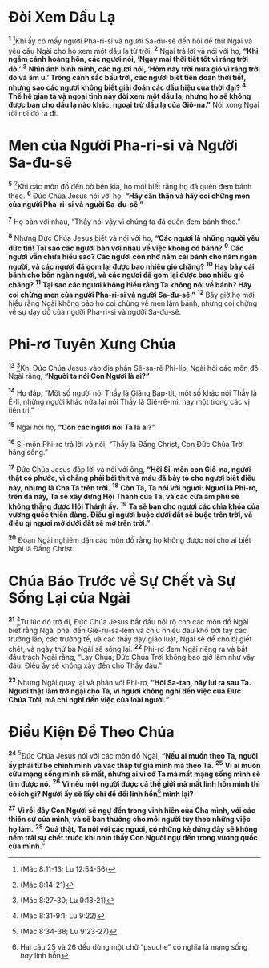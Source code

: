 # Ðòi Xem Dấu Lạ

<sup><b>1</b></sup> [^1@-59b35708-7d9c-4db0-89f1-8c37111f25a2]Khi ấy có mấy người Pha-ri-si và người Sa-đu-sê đến hỏi để thử Ngài và yêu cầu Ngài cho họ xem một dấu lạ từ trời. <sup><b>2</b></sup> Ngài trả lời và nói với họ, **“Khi ngắm cảnh hoàng hôn, các ngươi nói, ‘Ngày mai thời tiết tốt vì ráng trời đỏ.’** <sup><b>3</b></sup> **Nhìn ánh bình minh, các ngươi nói, ‘Hôm nay trời mưa gió vì ráng trời đỏ và âm u.’ Trông cảnh sắc bầu trời, các ngươi biết tiên đoán thời tiết, nhưng sao các ngươi không biết giải đoán các dấu hiệu của thời đại?** <sup><b>4</b></sup> **Thế hệ gian tà và ngoại tình này đòi xem một dấu lạ, nhưng họ sẽ không được ban cho dấu lạ nào khác, ngoại trừ dấu lạ của Giô-na.”** Nói xong Ngài rời nơi đó ra đi.

# Men của Người Pha-ri-si và Người Sa-đu-sê

<sup><b>5</b></sup> [^2@-59b35708-7d9c-4db0-89f1-8c37111f25a2]Khi các môn đồ đến bờ bên kia, họ mới biết rằng họ đã quên đem bánh theo. <sup><b>6</b></sup> Ðức Chúa Jesus nói với họ, **“Hãy cẩn thận và hãy coi chừng men của người Pha-ri-si và người Sa-đu-sê.”**

<sup><b>7</b></sup> Họ bàn với nhau, “Thầy nói vậy vì chúng ta đã quên đem bánh theo.”

<sup><b>8</b></sup> Nhưng Ðức Chúa Jesus biết và nói với họ, **“Các ngươi là những người yếu đức tin! Tại sao các ngươi bàn với nhau về việc không có bánh?** <sup><b>9</b></sup> **Các ngươi vẫn chưa hiểu sao? Các ngươi còn nhớ năm cái bánh cho năm ngàn người, và các ngươi đã gom lại được bao nhiêu giỏ chăng?** <sup><b>10</b></sup> **Hay bảy cái bánh cho bốn ngàn người, và các ngươi đã gom lại được bao nhiêu giỏ chăng?** <sup><b>11</b></sup> **Tại sao các ngươi không hiểu rằng Ta không nói về bánh? Hãy coi chừng men của người Pha-ri-si và người Sa-đu-sê.”** <sup><b>12</b></sup> Bấy giờ họ mới hiểu rằng Ngài không bảo họ coi chừng về men làm bánh, nhưng coi chừng về sự dạy dỗ của người Pha-ri-si và người Sa-đu-sê.

# Phi-rơ Tuyên Xưng Chúa

<sup><b>13</b></sup> [^3@-59b35708-7d9c-4db0-89f1-8c37111f25a2]Khi Ðức Chúa Jesus vào địa phận Sê-sa-rê Phi-líp, Ngài hỏi các môn đồ Ngài rằng, **“Người ta nói Con Người là ai?”**

<sup><b>14</b></sup> Họ đáp, “Một số người nói Thầy là Giăng Báp-tít, một số khác nói Thầy là Ê-li, những người khác nữa lại nói Thầy là Giê-rê-mi, hay một trong các vị tiên tri.”

<sup><b>15</b></sup> Ngài hỏi họ, **“Còn các ngươi nói Ta là ai?”**

<sup><b>16</b></sup> Si-môn Phi-rơ trả lời và nói, “Thầy là Ðấng Christ, Con Ðức Chúa Trời hằng sống.”

<sup><b>17</b></sup> Ðức Chúa Jesus đáp lời và nói với ông, **“Hỡi Si-môn con Giô-na, ngươi thật có phước, vì chẳng phải bởi thịt và máu đã bày tỏ cho ngươi biết điều này, nhưng là Cha Ta trên trời.** <sup><b>18</b></sup> **Còn Ta, Ta nói với ngươi: Ngươi là Phi-rơ, trên đá này, Ta sẽ xây dựng Hội Thánh của Ta, và các cửa âm phủ sẽ không thắng được Hội Thánh ấy.** <sup><b>19</b></sup> **Ta sẽ ban cho ngươi các chìa khóa của vương quốc thiên đàng. Ðiều gì ngươi buộc dưới đất sẽ buộc trên trời, và điều gì ngươi mở dưới đất sẽ mở trên trời.”**

<sup><b>20</b></sup> Ðoạn Ngài nghiêm dặn các môn đồ rằng họ không được nói cho ai biết Ngài là Ðấng Christ.

# Chúa Báo Trước về Sự Chết và Sự Sống Lại của Ngài

<sup><b>21</b></sup> [^4@-59b35708-7d9c-4db0-89f1-8c37111f25a2]Từ lúc đó trở đi, Ðức Chúa Jesus bắt đầu nói rõ cho các môn đồ Ngài biết rằng Ngài phải đến Giê-ru-sa-lem và chịu nhiều đau khổ bởi tay các trưởng lão, các trưởng tế, và các thầy dạy giáo luật, Ngài sẽ để cho bị giết chết, và ngày thứ ba Ngài sẽ sống lại. <sup><b>22</b></sup> Phi-rơ đem Ngài riêng ra và bắt đầu trách Ngài rằng, “Lạy Chúa, Ðức Chúa Trời không bao giờ làm như vậy đâu. Ðiều ấy sẽ không xảy đến cho Thầy đâu.”

<sup><b>23</b></sup> Nhưng Ngài quay lại và phán với Phi-rơ, **“Hỡi Sa-tan, hãy lui ra sau Ta. Ngươi thật làm trở ngại cho Ta, vì ngươi không nghĩ đến việc của Ðức Chúa Trời, mà chỉ nghĩ đến việc của loài người.”**

# Ðiều Kiện Ðể Theo Chúa

<sup><b>24</b></sup> [^5@-59b35708-7d9c-4db0-89f1-8c37111f25a2]Ðức Chúa Jesus nói với các môn đồ Ngài, **“Nếu ai muốn theo Ta, người ấy phải từ bỏ chính mình và vác thập tự giá mình mà theo Ta.** <sup><b>25</b></sup> **Vì ai muốn cứu mạng sống mình sẽ mất, nhưng ai vì cớ Ta mà mất mạng sống mình sẽ tìm được nó.** <sup><b>26</b></sup> **Vì nếu một người được cả thế giới mà mất linh hồn mình thì có ích gì? Người ấy sẽ lấy chi để đổi linh hồn**[^1-59b35708-7d9c-4db0-89f1-8c37111f25a2] **mình lại?**

<sup><b>27</b></sup> **Vì rồi đây Con Người sẽ ngự đến trong vinh hiển của Cha mình, với các thiên sứ của mình, và sẽ ban thưởng cho mỗi người tùy theo những việc họ làm.** <sup><b>28</b></sup> **Quả thật, Ta nói với các ngươi, có những kẻ đứng đây sẽ không nếm trải sự chết trước khi nhìn thấy Con Người ngự đến trong vương quốc của mình.”**

[^1-59b35708-7d9c-4db0-89f1-8c37111f25a2]: Hai câu 25 và 26 đều dùng một chữ “psuche” có nghĩa là mạng sống _hay_ linh hồn

[^1@-59b35708-7d9c-4db0-89f1-8c37111f25a2]: (Mác 8:11-13; Lu 12:54-56)

[^2@-59b35708-7d9c-4db0-89f1-8c37111f25a2]: (Mác 8:14-21)

[^3@-59b35708-7d9c-4db0-89f1-8c37111f25a2]: (Mác 8:27-30; Lu 9:18-21)

[^4@-59b35708-7d9c-4db0-89f1-8c37111f25a2]: (Mác 8:31-9:1; Lu 9:22)

[^5@-59b35708-7d9c-4db0-89f1-8c37111f25a2]: (Mác 8:34-38; Lu 9:23-27)
